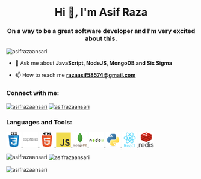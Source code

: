 <h1 align="center">Hi 👋, I'm Asif Raza</h1>
<h3 align="center">On a way to be a great software developer and I'm very excited about this.</h3>

<p align="left"> <img src="https://komarev.com/ghpvc/?username=asifrazaansari&label=Profile%20views&color=0e75b6&style=flat" alt="asifrazaansari" /> </p>

- 💬 Ask me about **JavaScript, NodeJS, MongoDB and Six Sigma**

- 📫 How to reach me **razaasif58574@gmail.com**

<h3 align="left">Connect with me:</h3>
<p align="left">
<a href="https://linkedin.com/in/asifrazaansari" target="blank"><img align="center" src="https://raw.githubusercontent.com/rahuldkjain/github-profile-readme-generator/master/src/images/icons/Social/linked-in-alt.svg" alt="asifrazaansari" height="30" width="40" /></a>
<a href="https://www.leetcode.com/asifrazaansari" target="blank"><img align="center" src="https://raw.githubusercontent.com/rahuldkjain/github-profile-readme-generator/master/src/images/icons/Social/leet-code.svg" alt="asifrazaansari" height="30" width="40" /></a>
</p>

<h3 align="left">Languages and Tools:</h3>
<p align="left"> <a href="https://www.w3schools.com/css/" target="_blank" rel="noreferrer"> <img src="https://raw.githubusercontent.com/devicons/devicon/master/icons/css3/css3-original-wordmark.svg" alt="css3" width="40" height="40"/> </a> <a href="https://expressjs.com" target="_blank" rel="noreferrer"> <img src="https://raw.githubusercontent.com/devicons/devicon/master/icons/express/express-original-wordmark.svg" alt="express" width="40" height="40"/> </a> <a href="https://www.w3.org/html/" target="_blank" rel="noreferrer"> <img src="https://raw.githubusercontent.com/devicons/devicon/master/icons/html5/html5-original-wordmark.svg" alt="html5" width="40" height="40"/> </a> <a href="https://developer.mozilla.org/en-US/docs/Web/JavaScript" target="_blank" rel="noreferrer"> <img src="https://raw.githubusercontent.com/devicons/devicon/master/icons/javascript/javascript-original.svg" alt="javascript" width="40" height="40"/> </a> <a href="https://www.mongodb.com/" target="_blank" rel="noreferrer"> <img src="https://raw.githubusercontent.com/devicons/devicon/master/icons/mongodb/mongodb-original-wordmark.svg" alt="mongodb" width="40" height="40"/> </a> <a href="https://nodejs.org" target="_blank" rel="noreferrer"> <img src="https://raw.githubusercontent.com/devicons/devicon/master/icons/nodejs/nodejs-original-wordmark.svg" alt="nodejs" width="40" height="40"/> </a> <a href="https://www.python.org" target="_blank" rel="noreferrer"> <img src="https://raw.githubusercontent.com/devicons/devicon/master/icons/python/python-original.svg" alt="python" width="40" height="40"/> </a> <a href="https://reactjs.org/" target="_blank" rel="noreferrer"> <img src="https://raw.githubusercontent.com/devicons/devicon/master/icons/react/react-original-wordmark.svg" alt="react" width="40" height="40"/> </a> <a href="https://redis.io" target="_blank" rel="noreferrer"> <img src="https://raw.githubusercontent.com/devicons/devicon/master/icons/redis/redis-original-wordmark.svg" alt="redis" width="40" height="40"/> </a> </p>

<p><img align="left" src="https://github-readme-stats.vercel.app/api/top-langs?username=asifrazaansari&show_icons=true&locale=en&layout=compact" alt="asifrazaansari" /></p>

<p>&nbsp;<img align="center" src="https://github-readme-stats.vercel.app/api?username=asifrazaansari&show_icons=true&locale=en" alt="asifrazaansari" /></p>

<p><img align="center" src="https://github-readme-streak-stats.herokuapp.com/?user=asifrazaansari&" alt="asifrazaansari" /></p>


<!--
<div style="text-align: center">
  <img src="https://github-readme-stats.vercel.app/api?username=asifrazaansari&count_private=true&show_icons=true&theme=prussian" width="400">
<br />
  <img src="https://github-readme-stats.vercel.app/api/top-langs/?username=asifrazaansari&hide=php&title_color=ffffff&text_color=c9cacc&icon_color=4AB197&bg_color=1A2B34" />
</div>
-->
